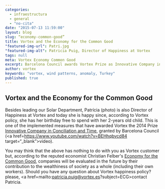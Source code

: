 ```yaml
---
categories: 
  - infraestructura
  - general
  - "no-cita"
date: "2015-07-13 11:59:00"
layout: blog
slug: “economy-common-good”
title: Vortex and the Economy for the Common Good
"featured-img-url": Patri.jpg
"featured-img-alt": Patricia Puig, Director of Happiness at Vortex
tags: null
meta: Vortex Economy Common Good
excerpt: Barcelona Council awards Vortex Prize as Innovative Company in Conciliation and Time. Vortex supports reputed economist Christian Felber’s Economy for the Common Good
author: vortex
keywords: "vortex, wind patterns, anomaly, Turkey"
published: true
---
```



## Vortex and the Economy for the Common Good

Besides leading our Solar Department, Patrícia (photo) is also Director of Happiness at Vortex and today she is happy since, according to Vortex policy, she has her birthday free to spend with her 2-years old child. This is one of the implemented measures that have awarded Vortex the 2014 Prize <a href="http://w110.bcn.cat/portal/site/UsosDelTemps/menuitem.7e04b1462441477cf740f740a2ef8a0c/?vgnextoid=11ded9634264c410VgnVCM1000001947900aRCRD&vgnextfmt=formatDetall&vgnextchannel=e5cdfd7f29217310VgnVCM10000072fea8c0RCRD&lang=en_GB" target="_blank">Innovative Company in Conciliation and Time</a>, granted by Barcelona Council (<a href=https://www.youtube.com/watch?v=BEHhqbvcd84 target=“_blank”>video</a>).

You may think that the above has nothing to do with you as Vortex customer but, according to the reputed economist Christian Felber's <a href="https://www.ecogood.org/en" target="_blank">Economy for the Common Good</a>, companies will be evaluated in the future by their contribution to the wealthiness of society as a whole (including their own workers). Should you have any question about Vortex happiness policy? please, <a href=mailto:patricia.puig@vortex.es?subject=ECG>contact Patricia</a>.